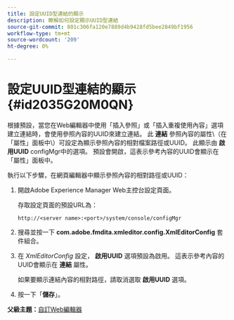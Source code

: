 ```yaml
---
title: 設定UUID型連結的顯示
description: 瞭解如何設定顯示UUID型連結
source-git-commit: 801c306fa120e7889d4b9428fd5bee2849bf1956
workflow-type: tm+mt
source-wordcount: '209'
ht-degree: 0%

---
```



# 設定UUID型連結的顯示 {#id2035G20M0QN}

根據預設，當您在Web編輯器中使用「插入參照」或「插入重複使用內容」選項建立連結時，會使用參照內容的UUID來建立連結。 此 **連結** 參照內容的屬性\（在「屬性」面板中\）可設定為顯示參照內容的相對檔案路徑或UUID。 此顯示由 **啟用UUID** configMgr中的選項。 預設會開啟，這表示參考內容的UUID會顯示在「屬性」面板中。

執行以下步驟，在網頁編輯器中顯示參照內容的相對路徑或UUID：

1. 開啟Adobe Experience Manager Web主控台設定頁面。

   存取設定頁面的預設URL為：

   ```http
   http://<server name>:<port>/system/console/configMgr
   ```

1. 搜尋並按一下 **com.adobe.fmdita.xmleditor.config.XmlEditorConfig** 套件組合。

1. 在 *XmlEditorConfig* 設定， **啟用UUID** 選項預設為啟用。 這表示參考內容的UUID會顯示在 **連結** 屬性。

   如果要顯示連結內容的相對路徑，請取消選取 **啟用UUID** 選項。

1. 按一下「**儲存**」。


**父級主題：**[&#x200B;自訂Web編輯器](conf-web-editor.md)

